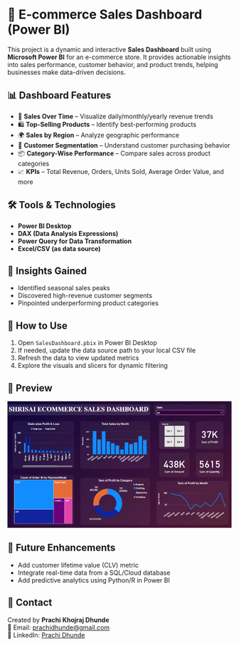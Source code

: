 # 🛒 E-commerce Sales Dashboard (Power BI)

This project is a dynamic and interactive **Sales Dashboard** built using **Microsoft Power BI** for an e-commerce store. It provides actionable insights into sales performance, customer behavior, and product trends, helping businesses make data-driven decisions.

## 📊 Dashboard Features

- 📆 **Sales Over Time** – Visualize daily/monthly/yearly revenue trends  
- 🛍️ **Top-Selling Products** – Identify best-performing products  
- 🌍 **Sales by Region** – Analyze geographic performance  
- 👥 **Customer Segmentation** – Understand customer purchasing behavior  
- 📦 **Category-Wise Performance** – Compare sales across product categories  
- 📈 **KPIs** – Total Revenue, Orders, Units Sold, Average Order Value, and more  

## 🛠️ Tools & Technologies

- **Power BI Desktop**  
- **DAX (Data Analysis Expressions)**  
- **Power Query for Data Transformation**  
- **Excel/CSV (as data source)**  


## 🧠 Insights Gained

- Identified seasonal sales peaks  
- Discovered high-revenue customer segments  
- Pinpointed underperforming product categories  

## 🚀 How to Use

1. Open `SalesDashboard.pbix` in Power BI Desktop  
2. If needed, update the data source path to your local CSV file  
3. Refresh the data to view updated metrics  
4. Explore the visuals and slicers for dynamic filtering  

## 📸 Preview

![Dashboard Preview](./Screenshot%20(79).png)

## 📌 Future Enhancements

- Add customer lifetime value (CLV) metric  
- Integrate real-time data from a SQL/Cloud database  
- Add predictive analytics using Python/R in Power BI  

## 📧 Contact

Created by **Prachi Khojraj Dhunde**  
📩 Email: [prachidhunde@gmail.com](mailto:prachidhunde@gmail.com)  
💼 LinkedIn: [Prachi Dhunde](https://www.linkedin.com/in/prachi-dhunde-408b2825a/)



